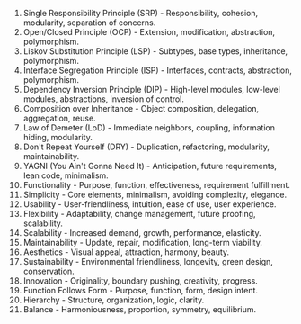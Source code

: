 1. Single Responsibility Principle (SRP) - Responsibility, cohesion, modularity, separation of concerns.
2. Open/Closed Principle (OCP) - Extension, modification, abstraction, polymorphism.
3. Liskov Substitution Principle (LSP) - Subtypes, base types, inheritance, polymorphism.
4. Interface Segregation Principle (ISP) - Interfaces, contracts, abstraction, polymorphism.
5. Dependency Inversion Principle (DIP) - High-level modules, low-level modules, abstractions, inversion of control.
6. Composition over Inheritance - Object composition, delegation, aggregation, reuse.
7. Law of Demeter (LoD) - Immediate neighbors, coupling, information hiding, modularity.
8. Don't Repeat Yourself (DRY) - Duplication, refactoring, modularity, maintainability.
9. YAGNI (You Ain't Gonna Need It) - Anticipation, future requirements, lean code, minimalism.
10. Functionality - Purpose, function, effectiveness, requirement fulfillment.
11. Simplicity - Core elements, minimalism, avoiding complexity, elegance.
12. Usability - User-friendliness, intuition, ease of use, user experience.
13. Flexibility - Adaptability, change management, future proofing, scalability.
14. Scalability - Increased demand, growth, performance, elasticity.
15. Maintainability - Update, repair, modification, long-term viability.
16. Aesthetics - Visual appeal, attraction, harmony, beauty.
17. Sustainability - Environmental friendliness, longevity, green design, conservation.
18. Innovation - Originality, boundary pushing, creativity, progress.
19. Function Follows Form - Purpose, function, form, design intent.
20. Hierarchy - Structure, organization, logic, clarity.
21. Balance - Harmoniousness, proportion, symmetry, equilibrium.